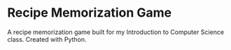 # Recipe Memorization Game
A recipe memorization game built for my Introduction to Computer Science class. Created with Python. 
